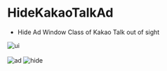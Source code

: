 # HideKakaoTalkAd

- Hide Ad Window Class of Kakao Talk out of sight

![ui](https://user-images.githubusercontent.com/32415358/74696888-6f79f380-523c-11ea-939e-25f79dfaac31.PNG)<br>
<br>
![ad](https://user-images.githubusercontent.com/32415358/54832120-ec37e100-4cfe-11e9-8b77-cca1b53e82c9.PNG)
![hide](https://user-images.githubusercontent.com/32415358/54832226-1db0ac80-4cff-11e9-8eb2-13bd5d65d46d.PNG)

